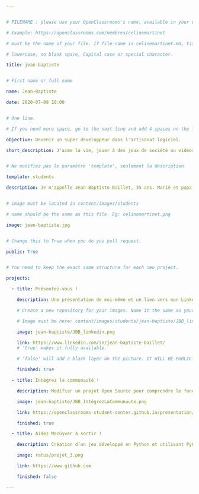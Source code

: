 ```yaml
---


# FILENAME : please use your OpenClassrooms's name, available in your url.

# Example: https://openclassrooms.com/membres/celinemartinet

# must be the name of your file. If file name is celinemartinet.md, title is celinemartinet.

# lowercase, no blank space, Capital case or special character.

title: jean-baptiste


# First name or full name

name: Jean-Baptiste

date: 2020-07-08 18:00


# One line.

# If you need more space, go to the next line and add 4 spaces on the left, as in 'description'.

objective: Devenir un super developpeur dans l'artisanat logiciel.

short_description: J'aime la vie, jouer à des jeux de société ou vidéos en famille ou avec des amis.


# Ne modifiez pas le paramètre 'template', seulement la description

template: students

description: Je m'appelle Jean-Baptiste Baillet, 35 ans. Marié et papa de 3 enfants. J'habite entre Rennes et Fougères. Je profite d'une reconversion professionnelle pour me lancer dans la grande aventure du developpement d'applications pythons.


# image must be located in content/images/students

# name should be the same as this file. Eg: celinemartinet.png

image: jean-baptiste.jpg


# Change this to True when you do you pull request.

public: True


# You need to keep the exact same structure for each new project.

projects:

  - title: Présentez-vous !

    description: Une présentation de moi-même et un lien vers mon LinkedIn.

    # Create a new repository for your images. Name it the same as your nickname and profile picture.

    # Image must be here: content/images/students/jean-baptiste/JBB_linkedin.png

    image: jean-baptiste/JBB_linkedin.png

    link: https://www.linkedin.com/in/jean-baptiste-baillet/
    # 'true' makes it fully available.

    # 'false' will add a black layer on the picture. IT WILL BE PUBLIC!

    finished: true

  - title: Intégrez la communauté !

    description: Modifier un projet Open Source pour comprendre le fonctionnement de Git, de Github et des pull requests. 

    image: jean-baptiste/JBB_IntégrezLaCommunaute.png

    link: https://openclassrooms-student-center.github.io/presentation/students/jean-baptiste.html

    finished: true

  - title: Aidez MacGyver à sortir !

    description: Création d’un jeu développé en Python et utilisant PyGame.

    image: ratus/projet_3.png

    link: https://www.github.com

    finished: false

---
```


